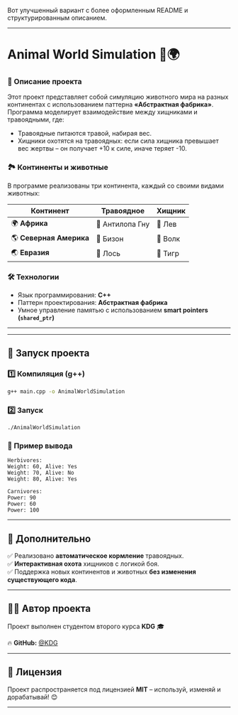 Вот улучшенный вариант с более оформленным README и структурированным описанием.  

---

# **Animal World Simulation** 🦁🌍  

### **📌 Описание проекта**  
Этот проект представляет собой симуляцию животного мира на разных континентах с использованием паттерна **«Абстрактная фабрика»**.  
Программа моделирует взаимодействие между хищниками и травоядными, где:  
- Травоядные питаются травой, набирая вес.  
- Хищники охотятся на травоядных: если сила хищника превышает вес жертвы – он получает +10 к силе, иначе теряет -10.  

### **🏞 Континенты и животные**  
В программе реализованы три континента, каждый со своими видами животных:  

| **Континент**      | **Травоядное**  | **Хищник**  |
|--------------------|----------------|-------------|
| 🌍 **Африка**        | 🐃 Антилопа Гну  | 🦁 Лев       |
| 🌎 **Северная Америка** | 🦬 Бизон         | 🐺 Волк      |
| 🌏 **Евразия**       | 🦌 Лось          | 🐯 Тигр      |

### **🛠 Технологии**  
- Язык программирования: **C++**  
- Паттерн проектирования: **Абстрактная фабрика**  
- Умное управление памятью с использованием **smart pointers (`shared_ptr`)**  

---

---

## **🚀 Запуск проекта**  

### **1️⃣ Компиляция (g++)**  
```sh
g++ main.cpp -o AnimalWorldSimulation
```

### **2️⃣ Запуск**  
```sh
./AnimalWorldSimulation
```

### **📝 Пример вывода**  
```
Herbivores:
Weight: 60, Alive: Yes
Weight: 70, Alive: No
Weight: 80, Alive: Yes

Carnivores:
Power: 90
Power: 60
Power: 100
```

---

## **📌 Дополнительно**  
✅ Реализовано **автоматическое кормление** травоядных.  
✅ **Интерактивная охота** хищников с логикой боя.  
✅ Поддержка новых континентов и животных **без изменения существующего кода**.  

---

## **👨‍🎓 Автор проекта**  
Проект выполнен студентом второго курса **KDG** 🎓  

🔥 **GitHub:** [@KDG](https://github.com/KDGOfficial)  


---

## **📜 Лицензия**  
Проект распространяется под лицензией **MIT** – используй, изменяй и дорабатывай! 😊  

---
